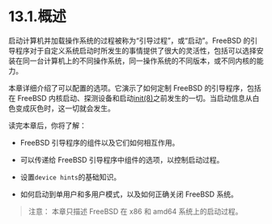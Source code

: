 # 13.1.概述

启动计算机并加载操作系统的过程被称为“引导过程”，或“启动”。FreeBSD 的引导程序对于自定义系统启动时所发生的事情提供了很大的灵活性，包括可以选择安装在同一台计算机上的不同操作系统，同一操作系统的不同版本，或不同内核的能力。

本章详细介绍了可以配置的选项。它演示了如何定制 FreeBSD 的引导程序，包括在 FreeBSD 内核启动、探测设备和启动[init(8)](https://www.freebsd.org/cgi/man.cgi?query=init&sektion=8&format=html)之前发生的一切。当启动信息从白色变成灰色时，这一切就会发生。

读完本章后，你将了解：

- FreeBSD 引导程序的组件以及它们如何相互作用。

- 可以传递给 FreeBSD 引导程序中组件的选项，以控制启动过程。

- 设置`device hints`的基础知识。

- 如何启动到单用户和多用户模式，以及如何正确关闭 FreeBSD 系统。

> 注意：
> 本章只描述 FreeBSD 在 x86 和 amd64 系统上的启动过程。
